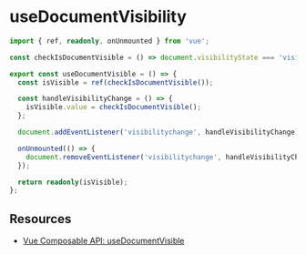 # useDocumentVisibility

```typescript
import { ref, readonly, onUnmounted } from 'vue';

const checkIsDocumentVisible = () => document.visibilityState === 'visible';

export const useDocumentVisible = () => {
  const isVisible = ref(checkIsDocumentVisible());

  const handleVisibilityChange = () => {
    isVisible.value = checkIsDocumentVisible();
  };

  document.addEventListener('visibilitychange', handleVisibilityChange);

  onUnmounted(() => {
    document.removeEventListener('visibilitychange', handleVisibilityChange);
  });

  return readonly(isVisible);
};
```

## Resources

- [Vue Composable API: useDocumentVisible](https://medium.com/@ankurr.singhal/vue-composable-api-usedocumentvisible-22a5b6fff3e1)

